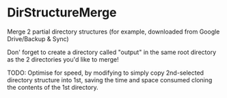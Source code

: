 # DirStructureMerge
Merge 2 partial directory structures (for example, downloaded from Google Drive/Backup &amp; Sync)

Don' forget to create a directory called "output" in the same root directory as the 2 directories you'd like to merge!

TODO: Optimise for speed, by modifying to simply copy 2nd-selected directory structure into 1st, saving the time and space consumed cloning the contents of the 1st directory.
